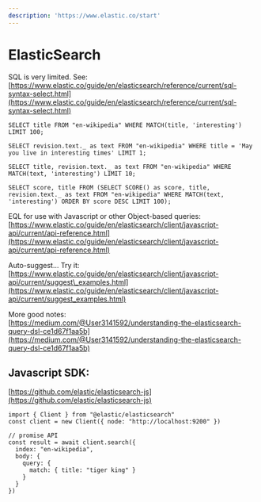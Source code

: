 ```yaml
---
description: 'https://www.elastic.co/start'
---
```


# ElasticSearch

SQL is very limited. See: [https://www.elastic.co/guide/en/elasticsearch/reference/current/sql-syntax-select.html](https://www.elastic.co/guide/en/elasticsearch/reference/current/sql-syntax-select.html)

```text
SELECT title FROM "en-wikipedia" WHERE MATCH(title, 'interesting') LIMIT 100;

SELECT revision.text._ as text FROM "en-wikipedia" WHERE title = 'May you live in interesting times' LIMIT 1;

SELECT title, revision.text._ as text FROM "en-wikipedia" WHERE MATCH(text, 'interesting') LIMIT 10;

SELECT score, title FROM (SELECT SCORE() as score, title, revision.text._ as text FROM "en-wikipedia" WHERE MATCH(text, 'interesting') ORDER BY score DESC LIMIT 100);
```

EQL for use with Javascript or other Object-based queries:  
[https://www.elastic.co/guide/en/elasticsearch/client/javascript-api/current/api-reference.html](https://www.elastic.co/guide/en/elasticsearch/client/javascript-api/current/api-reference.html)

Auto-suggest... Try it:  
[https://www.elastic.co/guide/en/elasticsearch/client/javascript-api/current/suggest\_examples.html](https://www.elastic.co/guide/en/elasticsearch/client/javascript-api/current/suggest_examples.html)

More good notes:  
[https://medium.com/@User3141592/understanding-the-elasticsearch-query-dsl-ce1d67f1aa5b](https://medium.com/@User3141592/understanding-the-elasticsearch-query-dsl-ce1d67f1aa5b)

## Javascript SDK:

[https://github.com/elastic/elasticsearch-js](https://github.com/elastic/elasticsearch-js)

```text
import { Client } from "@elastic/elasticsearch"
const client = new Client({ node: "http://localhost:9200" })

// promise API
const result = await client.search({
  index: "en-wikipedia",
  body: {
    query: {
      match: { title: "tiger king" }
    }
  }
})
```

 

